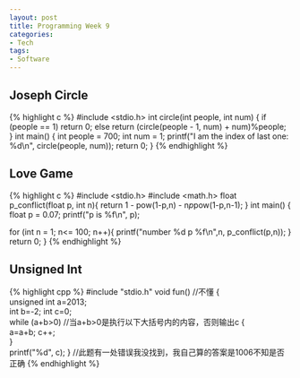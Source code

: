 ```yaml
---
layout: post
title: Programming Week 9
categories:
- Tech
tags:
- Software
---
```

## Joseph Circle
{% highlight c %}
#include <stdio.h>
int circle(int people, int num)
{
  if (people == 1)
    return 0;
  else
    return (circle(people - 1, num) + num)%people;
}
int main()
{
  int people = 700;
  int num = 1;
  printf("I am the index of last one: %d\n", circle(people, num));
  return 0;
}
{% endhighlight %}

## Love Game
{% highlight c %}
#include <stdio.h>
#include <math.h>
float p_conflict(float p, int n){
  return 1 - pow(1-p,n) - n*p*pow(1-p,n-1);
}
int main()
{
  float p = 0.07;
  printf("p is %f\n", p);

  for (int n = 1; n<= 100; n++){
    printf("number %d p %f\n",n, p_conflict(p,n));
  }
  return 0;
}
{% endhighlight %}

## Unsigned Int
{% highlight cpp %}
#include "stdio.h"
void fun()     //不懂
{  
   unsigned int a=2013;   
   int b=-2; 
   int c=0;   
   while (a+b>0) //当a+b>0是执行以下大括号内的内容，否则输出c
   {  
   a=a+b; 
   c++;   
   }   
   printf("%d", c);
}        //此题有一处错误我没找到，我自己算的答案是1006不知是否正确 
{% endhighlight %}
